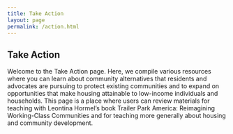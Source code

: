 ```yaml
---
title: Take Action
layout: page
permalink: /action.html
---
```


## Take Action

Welcome to the Take Action page. Here, we compile various resources where you can learn about community alternatives that residents and advocates are pursuing to protect existing communities and to expand on opportunities that make housing attainable to low-income individuals and households. This page is a place where users can review materials for teaching with Leontina Hormel’s book Trailer Park America: Reimagining Working-Class Communities and for teaching more generally about housing and community development.
